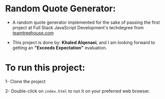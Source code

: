 # Random Quote Generator:
- A random quote generator implemented for the sake of passing the first project at Full Stack JavaScript Development's techdegree from [teamtreehouse.com]()

- This project is done by: **Khaled Alqenaei**, and I am looking forward to getting an **"Exceeds Expectation"** evaluation.

# To run this project:
1- Clone the project

2- Double-click on `index.html` to run it on your preferred web browser.